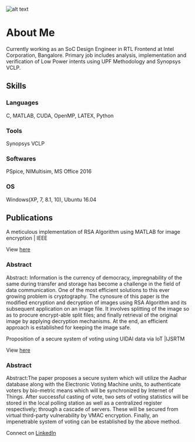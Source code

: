![alt text](hhttps://www.google.com/url?sa=i&source=images&cd=&ved=2ahUKEwiZtceloPjkAhWYb30KHQh2BxQQjRx6BAgBEAQ&url=https%3A%2F%2Fwww.researchgate.net%2Fprofile%2FShakya_Chakrabarti&psig=AOvVaw21QZNWHnrymSmznly2Gp-J&ust=1569922793900375)
# About Me

Currently working as an SoC Design Engineer in RTL Frontend at Intel Corporation, Bangalore. Primary job includes analysis, implementation and verification of Low Power intents using UPF Methodology and Synopsys VCLP.

## Skills

### Languages
C, MATLAB, CUDA, OpenMP, LATEX, Python

### Tools
Synopsys VCLP

### Softwares
PSpice, NIMultisim, MS Office 2016

### OS
Windows(XP, 7, 8.1, 10), Ubuntu 16.04

## Publications
A meticulous implementation of RSA Algorithm using MATLAB for image encryption | IEEE

View [here](http://ieeexplore.ieee.org/document/8076979/)
### Abstract
Abstract:
Information is the currency of democracy, impregnability of the same during transfer and storage has become a challenge in the field of data communication. One of the most efficient solutions to this ever growing problem is cryptography. The cynosure of this paper is the modified encryption and decryption of images using RSA Algorithm and its subsequent application on an image file. It involves splitting of the image so as to procure encrypt-able split files; and finally retrieval of the original image by applying decryption mechanisms. At the end, an efficient approach is established for keeping the image safe.

Proposition of a secure system of voting using UIDAI data via IoT |IJSRTM

View [here](http://doi.org/10.18510/ijsrtm.2018.616)
### Abstract
Abstract:The paper proposes a secure system which will utilize the Aadhar database along with the Electronic Voting Machine units, to authenticate voters by bio-metric means which will be synchronized by Internet of Things. After successful casting of vote, two sets of voting statistics will be stored in the local polling station as well as a centralized register respectively; through a cascade of servers. These will be secured from virtual third-party vulnerability by VMAC encryption. Finally, an impenetrable system of voting can be established by the above method.

Connect on [LinkedIn](https://in.linkedin.com/in/shakyachakrabarti)
